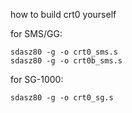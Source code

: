 how to build crt0 yourself

for SMS/GG:
```
sdasz80 -g -o crt0_sms.s
sdasz80 -g -o crt0b_sms.s
```

for SG-1000:
```
sdasz80 -g -o crt0_sg.s
```


